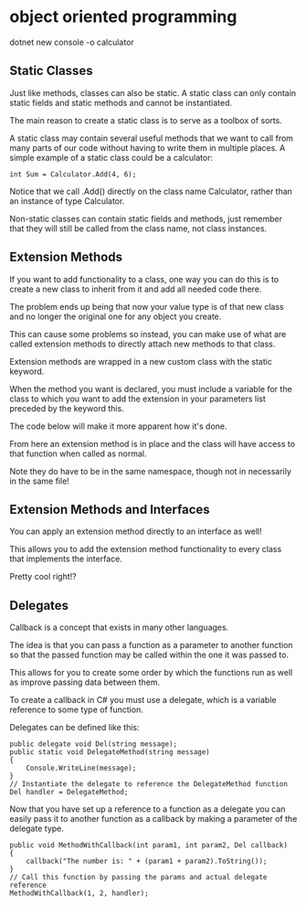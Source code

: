 # object oriented programming

dotnet new console -o calculator

## Static Classes

Just like methods, classes can also be static. A static class can only contain static fields and static methods and cannot be instantiated. 

The main reason to create a static class is to serve as a toolbox of sorts. 

A static class may contain several useful methods that we want to call from many parts of our code without having to write them in multiple places. A simple example of a static class could be a calculator:

    int Sum = Calculator.Add(4, 6);

Notice that we call .Add() directly on the class name Calculator, rather than an instance of type Calculator. 

Non-static classes can contain static fields and methods, just remember that they will still be called from the class name, not class instances.

## Extension Methods

If you want to add functionality to a class, one way you can do this is to create a new class to inherit from it and add all needed code there. 

The problem ends up being that now your value type is of that new class and no longer the original one for any object you create. 

This can cause some problems so instead, you can make use of what are called extension methods to directly attach new methods to that class. 

Extension methods are wrapped in a new custom class with the static keyword. 

When the method you want is declared, you must include a variable for the class to which you want to add the extension in your parameters list preceded by the keyword this. 

The code below will make it more apparent how it's done.

From here an extension method is in place and the class will have access to that function when called as normal.

Note they do have to be in the same namespace, though not in necessarily in the same file!

## Extension Methods and Interfaces
You can apply an extension method directly to an interface as well! 

This allows you to add the extension method functionality to every class that implements the interface. 

Pretty cool right!?

## Delegates

Callback is a concept that exists in many other languages. 

The idea is that you can pass a function as a parameter to another function so that the passed function may be called within the one it was passed to. 

This allows for you to create some order by which the functions run as well as improve passing data between them. 

To create a callback in C# you must use a delegate, which is a variable reference to some type of function. 

Delegates can be defined like this:

```
public delegate void Del(string message);
public static void DelegateMethod(string message)
{
    Console.WriteLine(message);
}
// Instantiate the delegate to reference the DelegateMethod function
Del handler = DelegateMethod;
```

Now that you have set up a reference to a function as a delegate you can easily pass it to another function as a callback by making a parameter of the delegate type.

```
public void MethodWithCallback(int param1, int param2, Del callback)
{
    callback("The number is: " + (param1 + param2).ToString());
}
// Call this function by passing the params and actual delegate reference
MethodWithCallback(1, 2, handler);
```